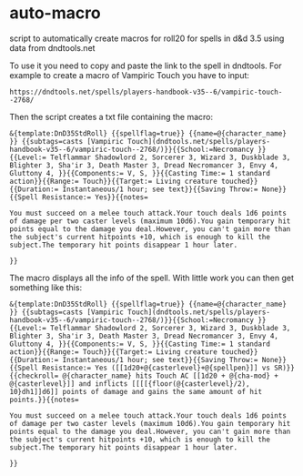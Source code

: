 # auto-macro
script to automatically create macros for roll20 for spells in d&amp;d 3.5 using data from dndtools.net

To use it you need to copy and paste the link to the spell in dndtools. For example to create a macro of Vampiric Touch you have to input:

```
https://dndtools.net/spells/players-handbook-v35--6/vampiric-touch--2768/
```

Then the script creates a txt file containing the macro:

```
&{template:DnD35StdRoll} {{spellflag=true}} {{name=@{character_name} }} {{subtags=casts [Vampiric Touch](dndtools.net/spells/players-handbook-v35--6/vampiric-touch--2768/)}}{{School:=Necromancy }}{{Level:= Telflammar Shadowlord 2, Sorcerer 3, Wizard 3, Duskblade 3, Blighter 3, Sha'ir 3, Death Master 3, Dread Necromancer 3, Envy 4, Gluttony 4, }}{{Components:= V, S, }}{{Casting Time:= 1 standard action}}{{Range:= Touch}}{{Target:= Living creature touched}}{{Duration:= Instantaneous/1 hour; see text}}{{Saving Throw:= None}}{{Spell Resistance:= Yes}}{{notes=

You must succeed on a melee touch attack.Your touch deals 1d6 points of damage per two caster levels (maximum 10d6).You gain temporary hit points equal to the damage you deal.However, you can't gain more than the subject's current hitpoints +10, which is enough to kill the subject.The temporary hit points disappear 1 hour later.

}}
```

The macro displays all the info of the spell. With little work you can then get something like this:

```
&{template:DnD35StdRoll} {{spellflag=true}} {{name=@{character_name} }} {{subtags=casts [Vampiric Touch](dndtools.net/spells/players-handbook-v35--6/vampiric-touch--2768/)}}{{School:=Necromancy }}{{Level:= Telflammar Shadowlord 2, Sorcerer 3, Wizard 3, Duskblade 3, Blighter 3, Sha'ir 3, Death Master 3, Dread Necromancer 3, Envy 4, Gluttony 4, }}{{Components:= V, S, }}{{Casting Time:= 1 standard action}}{{Range:= Touch}}{{Target:= Living creature touched}}{{Duration:= Instantaneous/1 hour; see text}}{{Saving Throw:= None}}{{Spell Resistance:= Yes ([[1d20+@{casterlevel}+@{spellpen}]] vs SR)}}{{checkroll= @{character_name} hits Touch AC [[1d20 + @{cha-mod} + @{casterlevel}]] and inflicts [[[[{floor(@{casterlevel}/2), 10}dh1]]d6]] points of damage and gains the same amount of hit points.}}{{notes=

You must succeed on a melee touch attack.Your touch deals 1d6 points of damage per two caster levels (maximum 10d6).You gain temporary hit points equal to the damage you deal.However, you can't gain more than the subject's current hitpoints +10, which is enough to kill the subject.The temporary hit points disappear 1 hour later.

}}
```
